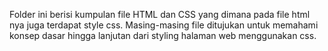 Folder ini berisi kumpulan file HTML dan CSS yang dimana pada file html nya juga terdapat style css. Masing-masing file ditujukan untuk memahami konsep dasar hingga lanjutan dari styling halaman web menggunakan css.